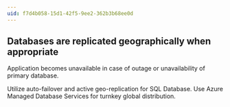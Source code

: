 ```yaml
---
uid: f7d4b058-15d1-42f5-9ee2-362b3b68ee0d
---
```

## Databases are replicated geographically when appropriate

<div class="alert is-warning"><p>Application becomes unavailable in case of outage or unavailability of primary database.</p></div>

Utilize auto-failover and active geo-replication for SQL Database. Use Azure Managed Database Services for turnkey global distribution.